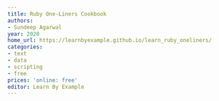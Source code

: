```yaml
---
title: Ruby One-Liners Cookbook
authors:
- Sundeep Agarwal
year: 2020
home_url: https://learnbyexample.github.io/learn_ruby_oneliners/
categories:
- text
- data
- scripting
- free
prices: 'online: free'
editor: Learn By Example
---
```




